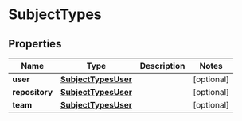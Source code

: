 
# SubjectTypes

## Properties
Name | Type | Description | Notes
------------ | ------------- | ------------- | -------------
**user** | [**SubjectTypesUser**](SubjectTypesUser.md) |  |  [optional]
**repository** | [**SubjectTypesUser**](SubjectTypesUser.md) |  |  [optional]
**team** | [**SubjectTypesUser**](SubjectTypesUser.md) |  |  [optional]



